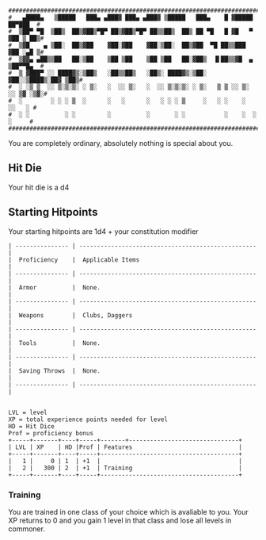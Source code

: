 ```
################################################################################
#   ▄████▄   ▒█████   ███▄ ▄███▓ ███▄ ▄███▓ ▒█████   ███▄    █ ▓█████  ██▀███  #
#  ▒██▀ ▀█  ▒██▒  ██▒▓██▒▀█▀ ██▒▓██▒▀█▀ ██▒▒██▒  ██▒ ██ ▀█   █ ▓█   ▀ ▓██ ▒ ██▒#
#  ▒▓█    ▄ ▒██░  ██▒▓██    ▓██░▓██    ▓██░▒██░  ██▒▓██  ▀█ ██▒▒███   ▓██ ░▄█ ▒#
#  ▒▓▓▄ ▄██▒▒██   ██░▒██    ▒██ ▒██    ▒██ ▒██   ██░▓██▒  ▐▌██▒▒▓█  ▄ ▒██▀▀█▄  #
#  ▒ ▓███▀ ░░ ████▓▒░▒██▒   ░██▒▒██▒   ░██▒░ ████▓▒░▒██░   ▓██░░▒████▒░██▓ ▒██▒#
#  ░ ░▒ ▒  ░░ ▒░▒░▒░ ░ ▒░   ░  ░░ ▒░   ░  ░░ ▒░▒░▒░ ░ ▒░   ▒ ▒ ░░ ▒░ ░░ ▒▓ ░▒▓░#
#  ░        ░ ░ ░ ▒  ░      ░   ░      ░   ░ ░ ░ ▒     ░   ░ ░    ░     ░░   ░ #
#  ░ ░          ░ ░         ░          ░       ░ ░           ░    ░  ░   ░     #
################################################################################

```
You are completely ordinary, absolutely nothing is special about you.

## Hit Die
Your hit die is a d4

## Starting Hitpoints
Your starting hitpoints are 1d4 + your constitution modifier

```
| --------------- | -------------------------------------------------- |
|  Proficiency    |  Applicable Items                                  |
| --------------- | -------------------------------------------------- |
|  Armor          |  None.                                             |
| --------------- | -------------------------------------------------- |
|  Weapons        |  Clubs, Daggers                                    |
| --------------- | -------------------------------------------------- |
|  Tools          |  None.                                             |
| --------------- | -------------------------------------------------- |
|  Saving Throws  |  None.                                             |
| --------------- | -------------------------------------------------- |

```

```

LVL = level
XP = total experience points needed for level
HD = Hit Dice
Prof = proficiency bonus
+-----+-------+----+-----+-------+-------------------------------+
| LVL | XP    | HD |Prof | Features                              |
+-----+-------+----+-----+---------------------------------------+
|   1 |     0 | 1  | +1  |                                       |
|   2 |   300 | 2  | +1  | Training                              |
+-----+-------+----+-----+---------------------------------------+

```

### Training
You are trained in one class of your choice which is avaliable to you. Your XP
returns to 0 and you gain 1 level in that class and lose all levels in commoner.